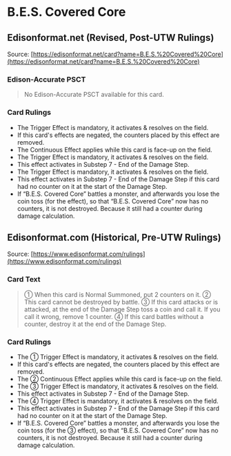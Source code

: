 # B.E.S. Covered Core

## Edisonformat.net (Revised, Post-UTW Rulings)

Source: [https://edisonformat.net/card?name=B.E.S.%20Covered%20Core](https://edisonformat.net/card?name=B.E.S.%20Covered%20Core)

### Edison-Accurate PSCT

> No Edison-Accurate PSCT available for this card.

### Card Rulings

*   The Trigger Effect is mandatory, it activates & resolves on the field.
*   If this card's effects are negated, the counters placed by this effect are removed.
*   The Continuous Effect applies while this card is face-up on the field.
*   The Trigger Effect is mandatory, it activates & resolves on the field.
*   This effect activates in Substep 7 - End of the Damage Step.
*   The Trigger Effect is mandatory, it activates & resolves on the field.
*   This effect activates in Substep 7 - End of the Damage Step if this card had no counter on it at the start of the Damage Step.
*   If “B.E.S. Covered Core” battles a monster, and afterwards you lose the coin toss (for the effect), so that “B.E.S. Covered Core” now has no counters, it is not destroyed. Because it still had a counter during damage calculation.


## Edisonformat.com (Historical, Pre-UTW Rulings)

Source: [https://www.edisonformat.com/rulings](https://www.edisonformat.com/rulings)

### Card Text

> ① When this card is Normal Summoned, put 2 counters on it. ② This card cannot be destroyed by battle. ③ If this card attacks or is attacked, at the end of the Damage Step toss a coin and call it. If you call it wrong, remove 1 counter. ④ If this card battles without a counter, destroy it at the end of the Damage Step.

### Card Rulings

*   The ① Trigger Effect is mandatory, it activates & resolves on the field.
*   If this card's effects are negated, the counters placed by this effect are removed.
*   The ② Continuous Effect applies while this card is face-up on the field.
*   The ③ Trigger Effect is mandatory, it activates & resolves on the field.
*   This effect activates in Substep 7 - End of the Damage Step.
*   The ④ Trigger Effect is mandatory, it activates & resolves on the field.
*   This effect activates in Substep 7 - End of the Damage Step if this card had no counter on it at the start of the Damage Step.
*   If “B.E.S. Covered Core” battles a monster, and afterwards you lose the coin toss (for the ③ effect), so that “B.E.S. Covered Core” now has no counters, it is not destroyed. Because it still had a counter during damage calculation.


